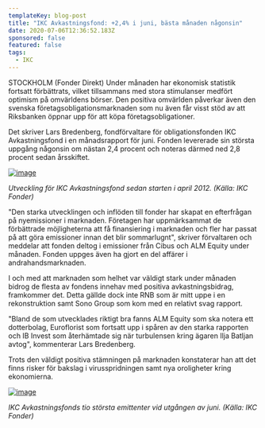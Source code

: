 ```yaml
---
templateKey: blog-post
title: "IKC Avkastningsfond: +2,4% i juni, bästa månaden någonsin"
date: 2020-07-06T12:36:52.183Z
sponsored: false
featured: false
tags:
  - IKC
---
```

STOCKHOLM (Fonder Direkt) Under månaden har ekonomisk statistik fortsatt förbättrats, vilket tillsammans med stora stimulanser medfört optimism på omvärldens börser. Den positiva omvärlden påverkar även den svenska företagsobligationsmarknaden som nu även får visst stöd av att Riksbanken öppnar upp för att köpa företagsobligationer.

Det skriver Lars Bredenberg, fondförvaltare för obligationsfonden IKC Avkastningsfond i en månadsrapport för juni. Fonden levererade sin största uppgång någonsin om nästan 2,4 procent och noteras därmed ned 2,8 procent sedan årsskiftet.

[![image](https://i.direkt.se/200706/586391801.png)](https://i.direkt.se/200706/586391801.png)

*Utveckling för IKC Avkastningsfond sedan starten i april 2012. (Källa: IKC Fonder)*

"Den starka utvecklingen och inflöden till fonder har skapat en efterfrågan på nyemissioner i marknaden. Företagen har uppmärksammat de förbättrade möjligheterna att få finansiering i marknaden och fler har passat på att göra emissioner innan det blir sommarlugnt", skriver förvaltaren och meddelar att fonden deltog i emissioner från Cibus och ALM Equity under månaden. Fonden uppges även ha gjort en del affärer i andrahandsmarknaden.

I och med att marknaden som helhet var väldigt stark under månaden bidrog de flesta av fondens innehav med positiva avkastningsbidrag, framkommer det. Detta gällde dock inte RNB som är mitt uppe i en rekonstruktion samt Sono Group som kom med en relativt svag rapport.

"Bland de som utvecklades riktigt bra fanns ALM Equity som ska notera ett dotterbolag, Euroflorist som fortsatt upp i spåren av den starka rapporten och IB Invest som återhämtade sig när turbulensen kring ägaren Ilja Batljan avtog", kommenterar Lars Bredenberg.

Trots den väldigt positiva stämningen på marknaden konstaterar han att det finns risker för bakslag i virusspridningen samt nya oroligheter kring ekonomierna.

[![image](https://i.direkt.se/200706/586391802.png)](https://i.direkt.se/200706/586391802.png)

*IKC Avkastningsfonds tio största emittenter vid utgången av juni. (Källa: IKC Fonder)*